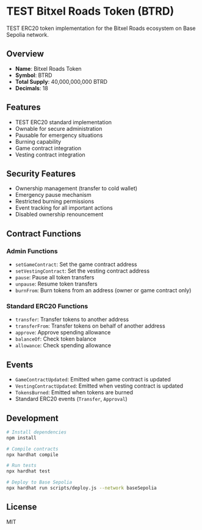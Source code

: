 # TEST Bitxel Roads Token (BTRD)

TEST ERC20 token implementation for the Bitxel Roads ecosystem on Base Sepolia network.

## Overview

- **Name**: Bitxel Roads Token
- **Symbol**: BTRD
- **Total Supply**: 40,000,000,000 BTRD
- **Decimals**: 18

## Features

- TEST ERC20 standard implementation
- Ownable for secure administration
- Pausable for emergency situations
- Burning capability
- Game contract integration
- Vesting contract integration

## Security Features

- Ownership management (transfer to cold wallet)
- Emergency pause mechanism
- Restricted burning permissions
- Event tracking for all important actions
- Disabled ownership renouncement

## Contract Functions

### Admin Functions
- `setGameContract`: Set the game contract address
- `setVestingContract`: Set the vesting contract address
- `pause`: Pause all token transfers
- `unpause`: Resume token transfers
- `burnFrom`: Burn tokens from an address (owner or game contract only)

### Standard ERC20 Functions
- `transfer`: Transfer tokens to another address
- `transferFrom`: Transfer tokens on behalf of another address
- `approve`: Approve spending allowance
- `balanceOf`: Check token balance
- `allowance`: Check spending allowance

## Events

- `GameContractUpdated`: Emitted when game contract is updated
- `VestingContractUpdated`: Emitted when vesting contract is updated
- `TokensBurned`: Emitted when tokens are burned
- Standard ERC20 events (`Transfer`, `Approval`)

## Development

```bash
# Install dependencies
npm install

# Compile contracts
npx hardhat compile

# Run tests
npx hardhat test

# Deploy to Base Sepolia
npx hardhat run scripts/deploy.js --network baseSepolia
```

## License

MIT
